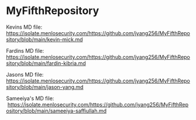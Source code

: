 # MyFifthRepository

Kevins MD file: https://isolate.menlosecurity.com/https://github.com/jyang256/MyFifthRepository/blob/main/kevin-mick.md


Fardins MD file: https://isolate.menlosecurity.com/https://github.com/jyang256/MyFifthRepository/blob/main/fardin-kibria.md


Jasons MD file:  https://isolate.menlosecurity.com/https://github.com/jyang256/MyFifthRepository/blob/main/jason-yang.md

Sameeiya's MD file:  https://isolate.menlosecurity.com/https://github.com/jyang256/MyFifthRepository/blob/main/sameeiya-saffiullah.md
